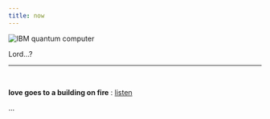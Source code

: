 ```yaml
---
title: now
---
```






![IBM quantum computer](http://johannesk.com/2020/img/future-god.jpg)

Lord...?

----------------------

<p>&nbsp;</p>

**love goes to a building on fire** : [listen](http://pc.cd/gj3rtalK)

... 

